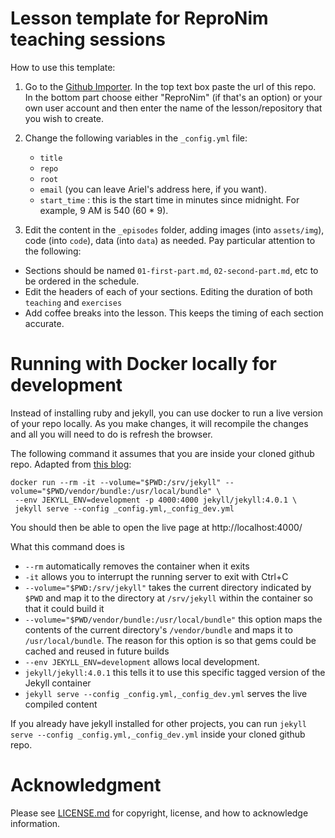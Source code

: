 # Lesson template for ReproNim teaching sessions

How to use this template:

1. Go to the <a href="http://import.github.com/new?import_url=https://github.com/ReproNim/lesson-template
" target="_blank"> Github Importer</a>. In the top text box paste the url of this repo. In the bottom part
choose either "ReproNim" (if that's an option) or your own user account and
then enter the name of the lesson/repository that you wish to create.

2. Change the following variables in the `_config.yml` file:
   - `title`
   - `repo`
   - `root`
   - `email` (you can leave Ariel's address here, if you want).
   - `start_time` : this is the start time in minutes since midnight. For
     example, 9 AM is 540 (60 * 9).

3. Edit the content in the `_episodes` folder, adding images (into
  `assets/img`), code (into `code`), data (into `data`) as needed. Pay
  particular attention to the following:

  - Sections should be named `01-first-part.md`, `02-second-part.md`, etc to be ordered in the schedule.
  - Edit the headers of each of your sections. Editing the duration of both `teaching` and `exercises`
  - Add coffee breaks into the lesson. This keeps the timing of each section
    accurate.

# Running with Docker locally for development

Instead of installing ruby and jekyll, you can use docker to run a live version of your repo locally.
As you make changes, it will recompile the changes and all you will need to do is refresh the browser.

The following command it assumes that you are inside your cloned github repo. Adapted from [this blog](https://dev.to/michael/compile-a-jekyll-project-without-installing-jekyll-or-ruby-by-using-docker-4184):

```
docker run --rm -it --volume="$PWD:/srv/jekyll" --volume="$PWD/vendor/bundle:/usr/local/bundle" \
 --env JEKYLL_ENV=development -p 4000:4000 jekyll/jekyll:4.0.1 \
 jekyll serve --config _config.yml,_config_dev.yml
```
You should then be able to open the live page at http://localhost:4000/

What this command does is 

- `--rm` automatically removes the container when it exits
- `-it` allows you to interrupt the running server to exit with Ctrl+C
- `--volume="$PWD:/srv/jekyll"` takes the current directory indicated by `$PWD` and map it to the directory at `/srv/jekyll` within the container so that it could build it
- `--volume="$PWD/vendor/bundle:/usr/local/bundle"` this option maps the contents of the current directory's `/vendor/bundle` and maps it to `/usr/local/bundle`. The reason for this option is so that gems could be cached and reused in future builds
- `--env JEKYLL_ENV=development` allows local development.
- `jekyll/jekyll:4.0.1` this tells it to use this specific tagged version of the Jekyll container
- `jekyll serve --config _config.yml,_config_dev.yml` serves the live compiled content

If you already have jekyll installed for other projects, you can run 
`jekyll serve --config _config.yml,_config_dev.yml` inside your cloned github repo.

# Acknowledgment

Please see [LICENSE.md](LICENSE.md) for copyright, license, and how to acknowledge information.
